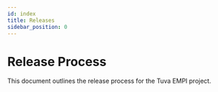 ```yaml
---
id: index
title: Releases
sidebar_position: 0
---
```


# Release Process

This document outlines the release process for the Tuva EMPI project.
